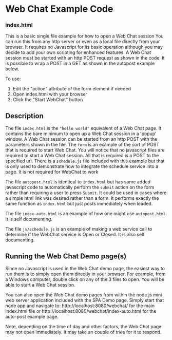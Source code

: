 # Web Chat Example Code

### index.html

This is a basic single file example for how to open a Web Chat session
You can run this from any http server or even as a local file directly from your browser. It requires no Javascript for its basic operation although you may decide to add your own scripting for enhanced features.
A Web Chat session must be started with an http POST request as shown in the code.  It is possible to wrap a POST in a GET as shown in the autopost example below.

To use:
1. Edit the "action" attribute of the form element if needed
2. Open index.html with your browser
3. Click the "Start WebChat" button

## Description

The file `index.html` is the `"hello world"` equivalent of a Web Chat page.  It contains the bare minimum to open up a Web Chat session in a 'popup' window.  A Web Chat session can be started from an http POST with the parameters shown in the file. The `form` is an example of the sort of POST that is required to start Web Chat. You will notice that no javascript files are required to start a Web Chat session. All that is required is a POST to the specified url.  There is a `schedule.js` file included with this example but that is only used to demonstrate how to integrate the schedule service into a page.  It is not required for WebChat to work

The file `autopost.html` is identical to `index.html` but has some added javascript code to automatically perform the `submit` action on the form rather than requiring a user to press `Submit`.  It could be used in cases where a simple html link was desired rather than a form.  It performs exactly the same function as `index.html` but just posts immediately when loaded.

The file `index-auto.html` is an example of how one might use `autopost.html`.  It is self documenting.

The file `js/schedule.js` is an example of making a web service call to determine if the WebChat service is Open or Closed. It is also self documenting. 

## Running the Web Chat Demo page(s)
Since no Javascript is used in the Web Chat demo page, the easiest way to run them is to simply open them directly in your browser.  For example, from a Windows computer, double click on any of the 3 files to open.  You will be able to start a Web Chat session.

You can also open the Web Chat demo pages from within the node.js mini web server application included with the SPA Demo page.  Simply start that node app and navigate to: http://localhost:8080/webchat/ for the main index.html file or http://localhost:8080/webchat/index-auto.html for the auto-post example page.

Note, depending on the time of day and other factors, the Web Chat page may not open immediately. It may take an couple of tries for it to respond.


